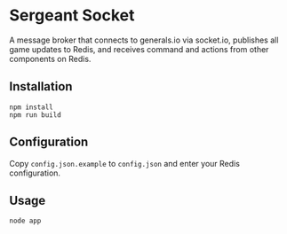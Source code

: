 # Sergeant Socket

A message broker that connects to generals.io via socket.io, publishes all game updates to Redis, and receives command and actions from other components on Redis.

## Installation

```
npm install
npm run build
```

## Configuration

Copy `config.json.example` to `config.json` and enter your Redis configuration.

## Usage

```
node app
```

